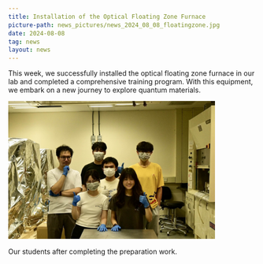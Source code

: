 ```yaml
---
title: Installation of the Optical Floating Zone Furnace
picture-path: news_pictures/news_2024_08_08_floatingzone.jpg
date: 2024-08-08
tag: news
layout: news
---
```


This week, we successfully installed the optical floating zone furnace in our lab and completed a comprehensive training program. With this equipment, we embark on a new journey to explore quantum materials.

<img src="/assets/news_pictures/news_2024_08_08_preparation.jpg" style="max-width:30em;">

Our students after completing the preparation work.
